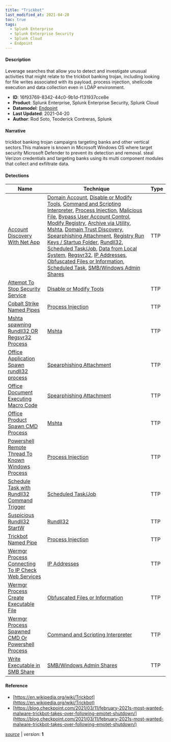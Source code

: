 ```yaml
---
title: "Trickbot"
last_modified_at: 2021-04-20
toc: true
tags:
  - Splunk Enterprise
  - Splunk Enterprise Security
  - Splunk Cloud
  - Endpoint
---
```


#### Description

Leverage searches that allow you to detect and investigate unusual activities that might relate to the trickbot banking trojan, including looking for file writes associated with its payload, process injection, shellcode execution and data collection even in LDAP environment.

- **ID**: 16f93769-8342-44c0-9b1d-f131937cce8e
- **Product**: Splunk Enterprise, Splunk Enterprise Security, Splunk Cloud
- **Datamodel**: [Endpoint](https://docs.splunk.com/Documentation/CIM/latest/User/Endpoint)
- **Last Updated**: 2021-04-20
- **Author**: Rod Soto, Teoderick Contreras, Splunk

#### Narrative

trickbot banking trojan campaigns targeting banks and other vertical sectors.This malware is known in Microsoft Windows OS where target security Microsoft Defender to prevent its detection and removal. steal Verizon credentials and targeting banks using its multi component modules that collect and exfiltrate data.

#### Detections

| Name        | Technique   | Type         |
| ----------- | ----------- |--------------|
| [Account Discovery With Net App](/endpoint/account_discovery_with_net_app/) | [Domain Account](/tags/#domain-account), [Disable or Modify Tools](/tags/#disable-or-modify-tools), [Command and Scripting Interpreter](/tags/#command-and-scripting-interpreter), [Process Injection](/tags/#process-injection), [Malicious File](/tags/#malicious-file), [Bypass User Account Control](/tags/#bypass-user-account-control), [Modify Registry](/tags/#modify-registry), [Archive via Utility](/tags/#archive-via-utility), [Mshta](/tags/#mshta), [Domain Trust Discovery](/tags/#domain-trust-discovery), [Spearphishing Attachment](/tags/#spearphishing-attachment), [Registry Run Keys / Startup Folder](/tags/#registry-run-keys-/-startup-folder), [Rundll32](/tags/#rundll32), [Scheduled Task/Job](/tags/#scheduled-task/job), [Data from Local System](/tags/#data-from-local-system), [Regsvr32](/tags/#regsvr32), [IP Addresses](/tags/#ip-addresses), [Obfuscated Files or Information](/tags/#obfuscated-files-or-information), [Scheduled Task](/tags/#scheduled-task), [SMB/Windows Admin Shares](/tags/#smb/windows-admin-shares) | TTP |
| [Attempt To Stop Security Service](/endpoint/attempt_to_stop_security_service/) | [Disable or Modify Tools](/tags/#disable-or-modify-tools) | TTP |
| [Cobalt Strike Named Pipes](/endpoint/cobalt_strike_named_pipes/) | [Process Injection](/tags/#process-injection) | TTP |
| [Mshta spawning Rundll32 OR Regsvr32 Process](/endpoint/mshta_spawning_rundll32_or_regsvr32_process/) | [Mshta](/tags/#mshta) | TTP |
| [Office Application Spawn rundll32 process](/endpoint/office_application_spawn_rundll32_process/) | [Spearphishing Attachment](/tags/#spearphishing-attachment) | TTP |
| [Office Document Executing Macro Code](/endpoint/office_document_executing_macro_code/) | [Spearphishing Attachment](/tags/#spearphishing-attachment) | TTP |
| [Office Product Spawn CMD Process](/endpoint/office_product_spawn_cmd_process/) | [Mshta](/tags/#mshta) | TTP |
| [Powershell Remote Thread To Known Windows Process](/endpoint/powershell_remote_thread_to_known_windows_process/) | [Process Injection](/tags/#process-injection) | TTP |
| [Schedule Task with Rundll32 Command Trigger](/endpoint/schedule_task_with_rundll32_command_trigger/) | [Scheduled Task/Job](/tags/#scheduled-task/job) | TTP |
| [Suspicious Rundll32 StartW](/endpoint/suspicious_rundll32_startw/) | [Rundll32](/tags/#rundll32) | TTP |
| [Trickbot Named Pipe](/endpoint/trickbot_named_pipe/) | [Process Injection](/tags/#process-injection) | TTP |
| [Wermgr Process Connecting To IP Check Web Services](/endpoint/wermgr_process_connecting_to_ip_check_web_services/) | [IP Addresses](/tags/#ip-addresses) | TTP |
| [Wermgr Process Create Executable File](/endpoint/wermgr_process_create_executable_file/) | [Obfuscated Files or Information](/tags/#obfuscated-files-or-information) | TTP |
| [Wermgr Process Spawned CMD Or Powershell Process](/endpoint/wermgr_process_spawned_cmd_or_powershell_process/) | [Command and Scripting Interpreter](/tags/#command-and-scripting-interpreter) | TTP |
| [Write Executable in SMB Share](/endpoint/write_executable_in_smb_share/) | [SMB/Windows Admin Shares](/tags/#smb/windows-admin-shares) | TTP |

#### Reference

* [https://en.wikipedia.org/wiki/Trickbot](https://en.wikipedia.org/wiki/Trickbot)
* [https://blog.checkpoint.com/2021/03/11/february-2021s-most-wanted-malware-trickbot-takes-over-following-emotet-shutdown/](https://blog.checkpoint.com/2021/03/11/february-2021s-most-wanted-malware-trickbot-takes-over-following-emotet-shutdown/)



[*source*](https://github.com/splunk/security_content/tree/develop/stories/trickbot.yml) \| *version*: **1**